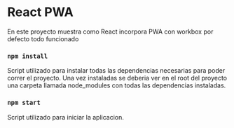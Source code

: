 # React PWA

En este proyecto muestra como React incorpora PWA con workbox por defecto todo funcionado

### `npm install`

Script utilizado para instalar todas las dependencias necesarias para poder correr el proyecto.
Una vez instaladas se deberia ver en el root del proyecto una carpeta llamada node_modules con 
todas las dependencias instaladas.

### `npm start`

Script utilizado para iniciar la aplicacion.


